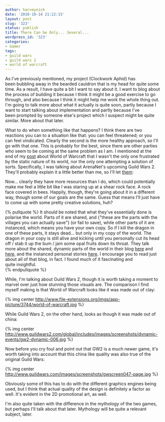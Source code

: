```yaml
---
author: harveynick
date: '2010-10-14 21:22:15'
layout: post
slug: '323'
status: publish
title: There Can be Only... Several...
wordpress_id: '323'
categories:
- Gamer
tags:
- guild wars
- guild wars 2
- world of warcraft
---
```


As I've previously mentioned, my project (Clockwork Aphid) has been bubbling away in the bearded cauldron that is my head for quite some time. As a result, I have quite a bit I want to say about it. I want to blog about the process of building it because I think it might be a good exercise to go through, and also because I think it might help me work the whole thing out. I'm going to talk more about what it actually is quite soon, partly because I want to start talking about implementation and partly because I've been prompted by someone else's project which I suspect might be quite similar. More about that later.  

<!-- more -->

What to do when something like that happens? I think there are two reactions you can to a situation like that: you can feel threatened; or you can feel vindicated. Clearly the second is the more healthy approach, so I'll go with that one. This is probably for the best, since there are other parties who seem to be coming at the same problem as I am. I mentioned at the end of my [post](http://harveynick.com/blog/2010/10/08/wow-oh-wow/) about World of Warcraft that I wasn't the only one frustrated by the static nature of its world, nor the only one attempting a solution of sorts. Specifically, I was talking about ArenaNet's upcoming Guild Wars 2. They'll probably explain it a little better than me, so I'll let [them]((http://www.guildwars2.com/en/media/videos/)):   

Now... clearly they have more resources than I do, which could potentially make me feel a little bit like I was staring up at a shear rock face. A rock face covered in bees. Happily, though, they're going about it in a different way, though some of our goals are the same. Guess that means I'll just have to come up with some pretty creative solutions, huh?  

{% pullquote %}
It should be noted that what they've essentially done is polarise the world. Parts of it are shared, and {"these are the parts with the villages you can actually save"} (or fail to save), while other parts of it are instanced, which means you have your own copy. So if I kill the dragon in one of these parts, it stays dead... but only in my copy of the world. The dragon in your copy is still alive and kicking until you personally cut its head off / stab it up the bum / jam some opal fruits down its throat. They talk more about the shared, dynamic parts of the world in their blog [here](http://www.arena.net/blog/colin-johanson-answers-your-dynamic-event-questions) and [here](http://www.arena.net/blog/eric-flannum-answers-more-of-your-dynamic-event-questions), and the instanced personal stories [here](http://www.arena.net/blog/ree-soesbee-answers-your-questions-about-gw2-personal-storylines). I encourage you to read just about all of that blog, in fact. I found much of it fascinating and quite insightful.  
{% endpullquote %}

While, I'm talking about Guild Wars 2, though it is worth taking a moment to marvel over just how stunning those visuals are. The comparison I find myself making is that World of Warcraft looks like it was made out of clay:  

{% img center http://www.file-extensions.org/imgs/app-picture/3744/world-of-warcraft.jpg %}

While Guild Wars 2, on the other hand, looks as though it was made out of china:  

{% img center http://www.guildwars2.com/global/includes/images/screenshots/dynamic-events/gw2-dynamic-006.jpg %}  

Now before you cry foul and point out that GW2 is a much newer game, it's worth taking into account that this china like quality was also true of the original Guild Wars:  

{% img center http://www.guildwars.com/images/screenshots/gwscreen047-page.jpg %}

Obviously some of this has to do with the different graphics engines being used, but I think that actual quality of the design is definitely a factor as well. It's evident in the 2D promotional art, as well.  

I'm also quite taken with the difference in the mythology of the two games, but perhaps I'll talk about that later. Mythology will be quite a relevant subject, later.
